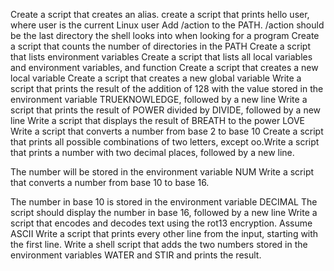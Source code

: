 Create a script that creates an alias.
create a script that prints hello user, where user is the current Linux user
Add /action to the PATH. /action should be the last directory the shell looks into when looking for a program
Create a script that counts the number of directories in the PATH
Create a script that lists environment variables
Create a script that lists all local variables and environment variables, and function
Create a script that creates a new local variable
Create a script that creates a new global variable
Write a script that prints the result of the addition of 128 with the value stored in the environment variable TRUEKNOWLEDGE, followed by a new line
Write a script that prints the result of POWER divided by DIVIDE, followed by a new line
Write a script that displays the result of BREATH to the power LOVE
Write a script that converts a number from base 2 to base 10
Create a script that prints all possible combinations of two letters, except oo.Write a script that prints a number with two decimal places, followed by a new line.

The number will be stored in the environment variable NUM
Write a script that converts a number from base 10 to base 16.

The number in base 10 is stored in the environment variable DECIMAL
The script should display the number in base 16, followed by a new line
Write a script that encodes and decodes text using the rot13 encryption. Assume ASCII
Write a script that prints every other line from the input, starting with the first line.
Write a shell script that adds the two numbers stored in the environment variables WATER and STIR and prints the result.
